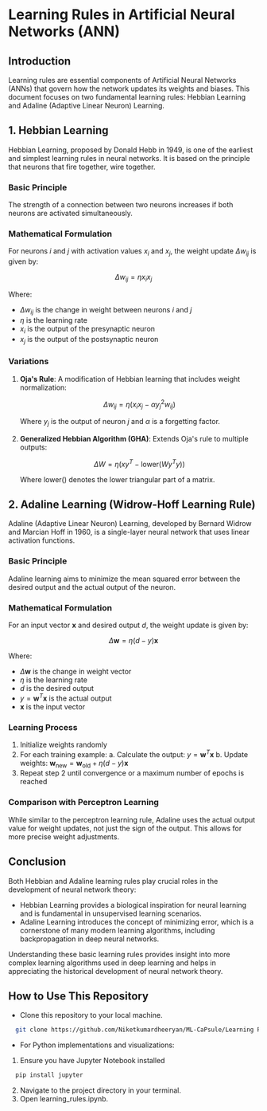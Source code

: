 # Learning Rules in Artificial Neural Networks (ANN)

## Introduction

Learning rules are essential components of Artificial Neural Networks (ANNs) that govern how the network updates its weights and biases. This document focuses on two fundamental learning rules: Hebbian Learning and Adaline (Adaptive Linear Neuron) Learning.

## 1. Hebbian Learning

Hebbian Learning, proposed by Donald Hebb in 1949, is one of the earliest and simplest learning rules in neural networks. It is based on the principle that neurons that fire together, wire together.

### Basic Principle

The strength of a connection between two neurons increases if both neurons are activated simultaneously.

### Mathematical Formulation

For neurons $i$ and $j$ with activation values $x_i$ and $x_j$, the weight update $\Delta w_{ij}$ is given by:

$$ \Delta w_{ij} = \eta x_i x_j $$

Where:
- $\Delta w_{ij}$ is the change in weight between neurons $i$ and $j$
- $\eta$ is the learning rate
- $x_i$ is the output of the presynaptic neuron
- $x_j$ is the output of the postsynaptic neuron

### Variations

1. **Oja's Rule**: A modification of Hebbian learning that includes weight normalization:

   $$ \Delta w_{ij} = \eta(x_i x_j - \alpha y_j^2 w_{ij}) $$

   Where $y_j$ is the output of neuron $j$ and $\alpha$ is a forgetting factor.

2. **Generalized Hebbian Algorithm (GHA)**: Extends Oja's rule to multiple outputs:

   $$ \Delta W = \eta(xy^T - \text{lower}(Wy^Ty)) $$

   Where $\text{lower}()$ denotes the lower triangular part of a matrix.

## 2. Adaline Learning (Widrow-Hoff Learning Rule)

Adaline (Adaptive Linear Neuron) Learning, developed by Bernard Widrow and Marcian Hoff in 1960, is a single-layer neural network that uses linear activation functions.

### Basic Principle

Adaline learning aims to minimize the mean squared error between the desired output and the actual output of the neuron.

### Mathematical Formulation

For an input vector $\mathbf{x}$ and desired output $d$, the weight update is given by:

$$ \Delta \mathbf{w} = \eta(d - y)\mathbf{x} $$

Where:
- $\Delta \mathbf{w}$ is the change in weight vector
- $\eta$ is the learning rate
- $d$ is the desired output
- $y = \mathbf{w}^T\mathbf{x}$ is the actual output
- $\mathbf{x}$ is the input vector

### Learning Process

1. Initialize weights randomly
2. For each training example:
   a. Calculate the output: $y = \mathbf{w}^T\mathbf{x}$
   b. Update weights: $\mathbf{w}_\text{new} = \mathbf{w}_\text{old} + \eta(d - y)\mathbf{x}$
3. Repeat step 2 until convergence or a maximum number of epochs is reached

### Comparison with Perceptron Learning

While similar to the perceptron learning rule, Adaline uses the actual output value for weight updates, not just the sign of the output. This allows for more precise weight adjustments.

## Conclusion

Both Hebbian and Adaline learning rules play crucial roles in the development of neural network theory:

- Hebbian Learning provides a biological inspiration for neural learning and is fundamental in unsupervised learning scenarios.
- Adaline Learning introduces the concept of minimizing error, which is a cornerstone of many modern learning algorithms, including backpropagation in deep neural networks.

Understanding these basic learning rules provides insight into more complex learning algorithms used in deep learning and helps in appreciating the historical development of neural network theory.


## How to Use This Repository

- Clone this repository to your local machine.

```bash
  git clone https://github.com/Niketkumardheeryan/ML-CaPsule/Learning Rules In ANN
```
- For Python implementations and visualizations:

1. Ensure you have Jupyter Notebook installed 

```bash
  pip install jupyter
```
2. Navigate to the project directory in your terminal.
3. Open learning_rules.ipynb.
